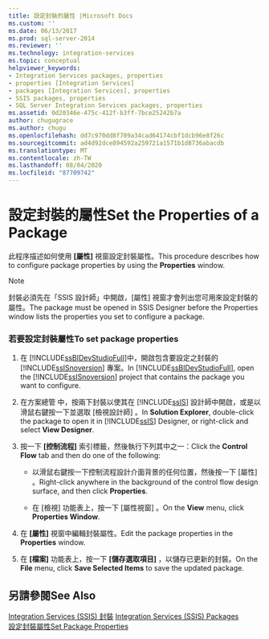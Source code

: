```yaml
---
title: 設定封裝的屬性 |Microsoft Docs
ms.custom: ''
ms.date: 06/13/2017
ms.prod: sql-server-2014
ms.reviewer: ''
ms.technology: integration-services
ms.topic: conceptual
helpviewer_keywords:
- Integration Services packages, properties
- properties [Integration Services]
- packages [Integration Services], properties
- SSIS packages, properties
- SQL Server Integration Services packages, properties
ms.assetid: 0d20346e-475c-412f-b3ff-7bce25242b7a
author: chugugrace
ms.author: chugu
ms.openlocfilehash: dd7c970dd8f789a34cad64174cbf1dcb96e8f26c
ms.sourcegitcommit: ad4d92dce894592a259721a1571b1d8736abacdb
ms.translationtype: MT
ms.contentlocale: zh-TW
ms.lasthandoff: 08/04/2020
ms.locfileid: "87709742"
---
```

# <a name="set-the-properties-of-a-package"></a><span data-ttu-id="f38aa-102">設定封裝的屬性</span><span class="sxs-lookup"><span data-stu-id="f38aa-102">Set the Properties of a Package</span></span>
  <span data-ttu-id="f38aa-103">此程序描述如何使用 **[屬性]** 視窗設定封裝屬性。</span><span class="sxs-lookup"><span data-stu-id="f38aa-103">This procedure describes how to configure package properties by using the **Properties** window.</span></span>  
  
> [!NOTE]  
>  <span data-ttu-id="f38aa-104">封裝必須先在「SSIS 設計師」中開啟，[屬性] 視窗才會列出您可用來設定封裝的屬性。</span><span class="sxs-lookup"><span data-stu-id="f38aa-104">The package must be opened in SSIS Designer before the Properties window lists the properties you set to configure a package.</span></span>  
  
### <a name="to-set-package-properties"></a><span data-ttu-id="f38aa-105">若要設定封裝屬性</span><span class="sxs-lookup"><span data-stu-id="f38aa-105">To set package properties</span></span>  
  
1.  <span data-ttu-id="f38aa-106">在 [!INCLUDE[ssBIDevStudioFull](../includes/ssbidevstudiofull-md.md)]中，開啟包含要設定之封裝的 [!INCLUDE[ssISnoversion](../includes/ssisnoversion-md.md)] 專案。</span><span class="sxs-lookup"><span data-stu-id="f38aa-106">In [!INCLUDE[ssBIDevStudioFull](../includes/ssbidevstudiofull-md.md)], open the [!INCLUDE[ssISnoversion](../includes/ssisnoversion-md.md)] project that contains the package you want to configure.</span></span>  
  
2.  <span data-ttu-id="f38aa-107">在方案總管  中，按兩下封裝以使其在 [!INCLUDE[ssIS](../includes/ssis-md.md)] 設計師中開啟，或是以滑鼠右鍵按一下並選取 [檢視設計師]  。</span><span class="sxs-lookup"><span data-stu-id="f38aa-107">In **Solution Explorer**, double-click the package to open it in [!INCLUDE[ssIS](../includes/ssis-md.md)] Designer, or right-click and select **View Designer**.</span></span>  
  
3.  <span data-ttu-id="f38aa-108">按一下 **[控制流程]** 索引標籤，然後執行下列其中之一：</span><span class="sxs-lookup"><span data-stu-id="f38aa-108">Click the **Control Flow** tab and then do one of the following:</span></span>  
  
    -   <span data-ttu-id="f38aa-109">以滑鼠右鍵按一下控制流程設計介面背景的任何位置，然後按一下 [屬性]  。</span><span class="sxs-lookup"><span data-stu-id="f38aa-109">Right-click anywhere in the background of the control flow design surface, and then click **Properties**.</span></span>  
  
    -   <span data-ttu-id="f38aa-110">在 [檢視]  功能表上，按一下 [屬性視窗]  。</span><span class="sxs-lookup"><span data-stu-id="f38aa-110">On the **View** menu, click **Properties Window**.</span></span>  
  
4.  <span data-ttu-id="f38aa-111">在 **[屬性]** 視窗中編輯封裝屬性。</span><span class="sxs-lookup"><span data-stu-id="f38aa-111">Edit the package properties in the **Properties** window.</span></span>  
  
5.  <span data-ttu-id="f38aa-112">在 **[檔案]** 功能表上，按一下 **[儲存選取項目]** ，以儲存已更新的封裝。</span><span class="sxs-lookup"><span data-stu-id="f38aa-112">On the **File** menu, click **Save Selected Items** to save the updated package.</span></span>  
  
## <a name="see-also"></a><span data-ttu-id="f38aa-113">另請參閱</span><span class="sxs-lookup"><span data-stu-id="f38aa-113">See Also</span></span>  
 <span data-ttu-id="f38aa-114">[Integration Services &#40;SSIS&#41; 封裝](../../2014/integration-services/integration-services-ssis-packages.md) </span><span class="sxs-lookup"><span data-stu-id="f38aa-114">[Integration Services &#40;SSIS&#41; Packages](../../2014/integration-services/integration-services-ssis-packages.md) </span></span>  
 [<span data-ttu-id="f38aa-115">設定封裝屬性</span><span class="sxs-lookup"><span data-stu-id="f38aa-115">Set Package Properties</span></span>](set-package-properties.md)  
  
  
